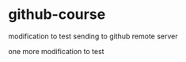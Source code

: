 # github-course

modification to test sending to github remote server

one more modification to test
